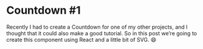 # Countdown #1
Recently I had to create a Countdown for one of my other projects, and I thought that it could also make a good tutorial. So in this post we’re going to create this component using React and a little bit of SVG. 😄
